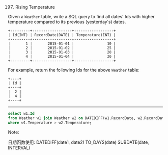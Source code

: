 197. Rising Temperature

Given a `Weather` table, write a SQL query to find all dates' Ids with higher temperature compared to its previous (yesterday's) dates.

```
+---------+------------------+------------------+
| Id(INT) | RecordDate(DATE) | Temperature(INT) |
+---------+------------------+------------------+
|       1 |       2015-01-01 |               10 |
|       2 |       2015-01-02 |               25 |
|       3 |       2015-01-03 |               20 |
|       4 |       2015-01-04 |               30 |
+---------+------------------+------------------+
```

For example, return the following Ids for the above `Weather` table:

```
+----+
| Id |
+----+
|  2 |
|  4 |
+----+
```

------------------------------------------------------------------------------------------------

```sql
select w1.Id
from Weather w1 join Weather w2 on DATEDIFF(w1.RecordDate, w2.RecordDate) = 1
where w1.Temperature > w2.Temperature;
```



Note: 

日期函数使用:
	DATEDIFF(date1, date2)
	TO_DAYS(date)
	SUBDATE(date, INTERVAL)